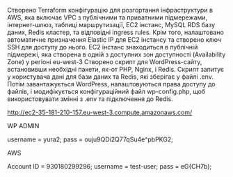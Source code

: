 Створено Terraform конфігурацію для розгортання інфраструктури в AWS, яка включає VPC з публічними та приватними підмережами, інтернет-шлюз, таблиці маршрутизації, EC2 інстанс, MySQL RDS базу даних, Redis кластер, та відповідні ingress rules. Крім того, налаштовано автоматичне призначення Elastic IP для EC2 інстансу та створено ключ SSH для доступу до нього. EC2 інстанс знаходиться в публічній підмережі, яка створена в одній з доступних зон доступності (Availability Zone) у регіоні eu-west-3
Створено скрипт для  WordPress-сайту, встановивши необхідні пакети, як-от PHP, Nginx, і Redis. Скрипт запитує у користувача дані для бази даних та Redis, які зберігає у файлі .env. Потім завантажується WordPress, налаштовуються права доступу до файлів, і модифікується конфігураційний файл wp-config.php, щоб використовувати змінні з .env та підключення до Redis.


http://ec2-35-181-210-157.eu-west-3.compute.amazonaws.com/

WP ADMIN

username = yura2;
pass = ouju9QDi2Q77qSu4e^pbPKG2;


AWS 

Account ID  = 930180299296;
username = test-user;
pass = eG{CH7b);
